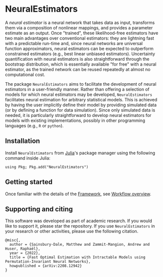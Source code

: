# NeuralEstimators

A *neural estimator* is a neural network that takes data as input, transforms them via a composition of nonlinear mappings, and provides a parameter estimate as an output. Once "trained", these likelihood-free estimators have two main advantages over conventional estimators: they are lightning fast with a predictable run-time and, since neural networks are universal function approximators, neural estimators can be expected to outperform constrained estimators (e.g., best linear unbiased estimators). Uncertainty quantification with neural estimators is also straightforward through the bootstrap distribution, which is essentially available "for free" with a neural estimator, as the trained network can be reused repeatedly at almost no computational cost.

The package `NeuralEstimators` aims to facilitate the development of neural estimators in a user-friendly manner. Rather than offering a selection of models for which neural estimators may be developed, `NeuralEstimators` facilitates neural estimation for arbitrary statistical models. This is achieved by having the user implicitly define their model by providing simulated data (or by defining a function for data simulation). Since only simulated data is needed, it is particularly straightforward to develop neural estimators for models with existing implementations, possibly in other programming languages (e.g., `R` or `python`).


## Installation

Install `NeuralEstimators` from [Julia](https://julialang.org/)'s package manager using the following command inside Julia:

```
using Pkg; Pkg.add("NeuralEstimators")
```

## Getting started

Once familiar with the details of the [Framework](@ref), see [Workflow overview](@ref).


## Supporting and citing

This software was developed as part of academic research. If you would like to support it, please star the repository. If you use `NeuralEstimators` in your research or other activities, please use the following citation.

```
@misc{,
  author = {Sainsbury-Dale, Matthew and Zammit-Mangion, Andrew and Huser, Raphaël},
  year = {2022},
  title = {Fast Optimal Estimation with Intractable Models using Permutation-Invariant Neural Networks},
  howpublished = {arXiv:2208.12942}
}
```

